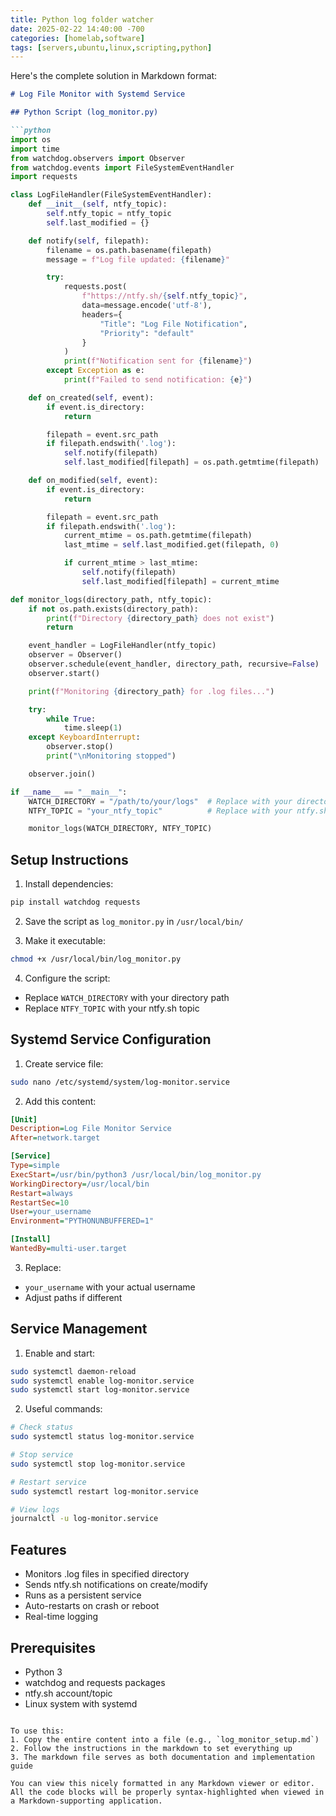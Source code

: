 ```yaml
---
title: Python log folder watcher
date: 2025-02-22 14:40:00 -700
categories: [homelab,software]
tags: [servers,ubuntu,linux,scripting,python]
---
```



Here's the complete solution in Markdown format:

```markdown
# Log File Monitor with Systemd Service

## Python Script (log_monitor.py)

```python
import os
import time
from watchdog.observers import Observer
from watchdog.events import FileSystemEventHandler
import requests

class LogFileHandler(FileSystemEventHandler):
    def __init__(self, ntfy_topic):
        self.ntfy_topic = ntfy_topic
        self.last_modified = {}

    def notify(self, filepath):
        filename = os.path.basename(filepath)
        message = f"Log file updated: {filename}"

        try:
            requests.post(
                f"https://ntfy.sh/{self.ntfy_topic}",
                data=message.encode('utf-8'),
                headers={
                    "Title": "Log File Notification",
                    "Priority": "default"
                }
            )
            print(f"Notification sent for {filename}")
        except Exception as e:
            print(f"Failed to send notification: {e}")

    def on_created(self, event):
        if event.is_directory:
            return

        filepath = event.src_path
        if filepath.endswith('.log'):
            self.notify(filepath)
            self.last_modified[filepath] = os.path.getmtime(filepath)

    def on_modified(self, event):
        if event.is_directory:
            return

        filepath = event.src_path
        if filepath.endswith('.log'):
            current_mtime = os.path.getmtime(filepath)
            last_mtime = self.last_modified.get(filepath, 0)

            if current_mtime > last_mtime:
                self.notify(filepath)
                self.last_modified[filepath] = current_mtime

def monitor_logs(directory_path, ntfy_topic):
    if not os.path.exists(directory_path):
        print(f"Directory {directory_path} does not exist")
        return

    event_handler = LogFileHandler(ntfy_topic)
    observer = Observer()
    observer.schedule(event_handler, directory_path, recursive=False)
    observer.start()

    print(f"Monitoring {directory_path} for .log files...")

    try:
        while True:
            time.sleep(1)
    except KeyboardInterrupt:
        observer.stop()
        print("\nMonitoring stopped")

    observer.join()

if __name__ == "__main__":
    WATCH_DIRECTORY = "/path/to/your/logs"  # Replace with your directory path
    NTFY_TOPIC = "your_ntfy_topic"          # Replace with your ntfy.sh topic

    monitor_logs(WATCH_DIRECTORY, NTFY_TOPIC)
```

## Setup Instructions

1. Install dependencies:
```bash
pip install watchdog requests
```

2. Save the script as `log_monitor.py` in `/usr/local/bin/`

3. Make it executable:
```bash
chmod +x /usr/local/bin/log_monitor.py
```

4. Configure the script:
- Replace `WATCH_DIRECTORY` with your directory path
- Replace `NTFY_TOPIC` with your ntfy.sh topic

## Systemd Service Configuration

1. Create service file:
```bash
sudo nano /etc/systemd/system/log-monitor.service
```

2. Add this content:
```ini
[Unit]
Description=Log File Monitor Service
After=network.target

[Service]
Type=simple
ExecStart=/usr/bin/python3 /usr/local/bin/log_monitor.py
WorkingDirectory=/usr/local/bin
Restart=always
RestartSec=10
User=your_username
Environment="PYTHONUNBUFFERED=1"

[Install]
WantedBy=multi-user.target
```

3. Replace:
- `your_username` with your actual username
- Adjust paths if different

## Service Management

1. Enable and start:
```bash
sudo systemctl daemon-reload
sudo systemctl enable log-monitor.service
sudo systemctl start log-monitor.service
```

2. Useful commands:
```bash
# Check status
sudo systemctl status log-monitor.service

# Stop service
sudo systemctl stop log-monitor.service

# Restart service
sudo systemctl restart log-monitor.service

# View logs
journalctl -u log-monitor.service
```

## Features
- Monitors .log files in specified directory
- Sends ntfy.sh notifications on create/modify
- Runs as a persistent service
- Auto-restarts on crash or reboot
- Real-time logging

## Prerequisites
- Python 3
- watchdog and requests packages
- ntfy.sh account/topic
- Linux system with systemd
```

To use this:
1. Copy the entire content into a file (e.g., `log_monitor_setup.md`)
2. Follow the instructions in the markdown to set everything up
3. The markdown file serves as both documentation and implementation guide

You can view this nicely formatted in any Markdown viewer or editor. All the code blocks will be properly syntax-highlighted when viewed in a Markdown-supporting application.
